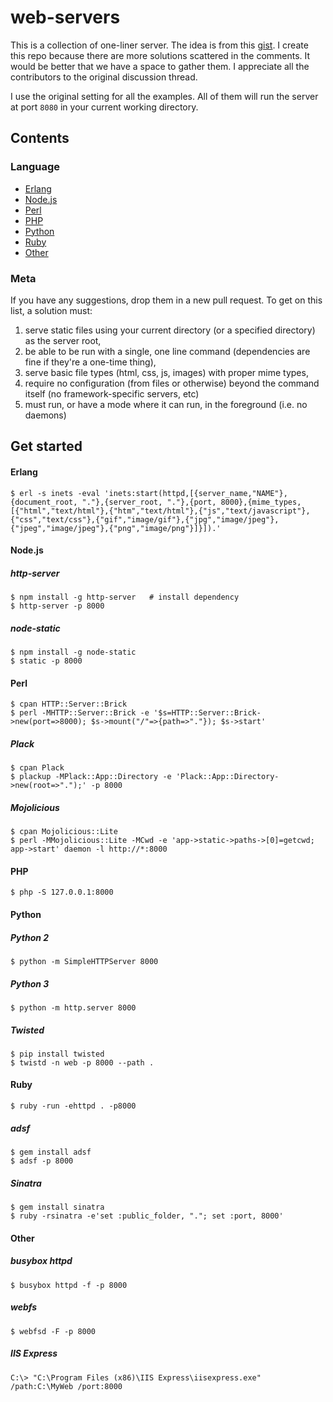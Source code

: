 # web-servers

This is a collection of one-liner server. The idea is from this [gist](https://gist.github.com/willurd/5720255). I create this repo because there are more solutions scattered in the comments. It would be better that we have a space to gather them. I appreciate all the contributors to the original discussion thread. 

I use the original setting for all the examples. All of them will run the server at port `8080` in your current working directory. 

## Contents

### Language

- [Erlang](#erlang)
- [Node.js](#nodejs)
- [Perl](#perl)
- [PHP](#php)
- [Python](#python)
- [Ruby](#ruby)
- [Other](#other)

### Meta

If you have any suggestions, drop them in a new pull request. To get on this list, a solution must:

1. serve static files using your current directory (or a specified directory) as the server root,
2. be able to be run with a single, one line command (dependencies are fine if they're a one-time thing),
3. serve basic file types (html, css, js, images) with proper mime types,
4. require no configuration (from files or otherwise) beyond the command itself (no framework-specific servers, etc)
5. must run, or have a mode where it can run, in the foreground (i.e. no daemons)

## Get started

#### Erlang

```shell
$ erl -s inets -eval 'inets:start(httpd,[{server_name,"NAME"},{document_root, "."},{server_root, "."},{port, 8000},{mime_types,[{"html","text/html"},{"htm","text/html"},{"js","text/javascript"},{"css","text/css"},{"gif","image/gif"},{"jpg","image/jpeg"},{"jpeg","image/jpeg"},{"png","image/png"}]}]).'
```

#### Node.js

##### http-server

```shell
$ npm install -g http-server   # install dependency
$ http-server -p 8000
```

##### node-static

```shell
$ npm install -g node-static
$ static -p 8000
```

#### Perl

```shell
$ cpan HTTP::Server::Brick
$ perl -MHTTP::Server::Brick -e '$s=HTTP::Server::Brick->new(port=>8000); $s->mount("/"=>{path=>"."}); $s->start'
```

##### Plack

```shell
$ cpan Plack
$ plackup -MPlack::App::Directory -e 'Plack::App::Directory->new(root=>".");' -p 8000
```

##### Mojolicious

```shell
$ cpan Mojolicious::Lite
$ perl -MMojolicious::Lite -MCwd -e 'app->static->paths->[0]=getcwd; app->start' daemon -l http://*:8000
```

#### PHP

```shell
$ php -S 127.0.0.1:8000
```

#### Python

##### Python 2

```shell
$ python -m SimpleHTTPServer 8000
```

##### Python 3

```shell
$ python -m http.server 8000
```

##### Twisted

```shell
$ pip install twisted
$ twistd -n web -p 8000 --path .
```

#### Ruby

```shell
$ ruby -run -ehttpd . -p8000
```

##### adsf

```shell
$ gem install adsf
$ adsf -p 8000
```

##### Sinatra

```shell
$ gem install sinatra
$ ruby -rsinatra -e'set :public_folder, "."; set :port, 8000'
```

#### Other

##### busybox httpd

```shell
$ busybox httpd -f -p 8000
```

##### webfs

```shell
$ webfsd -F -p 8000
```


##### IIS Express

```shell
C:\> "C:\Program Files (x86)\IIS Express\iisexpress.exe" /path:C:\MyWeb /port:8000
```
